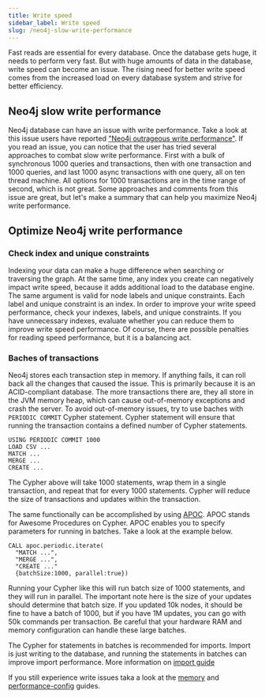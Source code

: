 ```yaml
---
title: Write speed 
sidebar_label: Write speed
slug: /neo4j-slow-write-performance
---
```


Fast reads are essential for every database. Once the database gets huge, it needs to perform very fast. But with huge amounts of data in the database, write speed can become an issue. The rising need for better write speed comes from the increased load on every database system and strive for better efficiency. 

## Neo4j slow write performance 

Neo4j database can have an issue with write performance. Take a look at this issue users have reported ["Neo4j outrageous write performance"](https://stackoverflow.com/questions/40870057/neo4j-outrageous-write-performance). If you read an issue, you can notice that the user has tried several approaches to combat slow write performance. First with a bulk of synchronous 1000 queries and transactions, then with one transaction and 1000 queries, and last 1000 async transactions with one query,  all on ten thread machine. All options for 1000 transactions are in the time range of second, which is not great. Some approaches and comments from this issue are great, but let's make a summary that can help you maximize Neo4j write performance. 

## Optimize Neo4j write performance


### Check index and unique constraints  

Indexing your data can make a huge difference when searching or traversing the graph. At the same time, any index you create can negatively impact write speed, because it adds additional load to the database engine. The same argument is valid for node labels and unique constraints. Each label and unique constraint is an index. 
In order to improve your write speed performance, check your indexes, labels, and unique constraints. If you have unnecessary indexes, evaluate whether you can reduce them to improve write speed performance. Of course, there are possible penalties for reading speed performance, but it is a balancing act. 


### Baches of transactions

Neo4j stores each transaction step in memory. If anything fails, it can roll back all the changes that caused the issue. This is primarily because it is an ACID-compliant database.
The more transactions there are, they all store in the JVM memory heap, which can cause out-of-memory exceptions and crash the server. To avoid out-of-memory issues, try to use baches with `PERIODIC COMMIT` Cypher statement. Cypher statement will ensure that running the transaction contains a defined number of  Cypher statements.  

```
USING PERIODIC COMMIT 1000
LOAD CSV ...
MATCH ...
MERGE ...
CREATE ...
```

The Cypher above will take 1000 statements, wrap them in a single transaction, and repeat that for every 1000 statements. Cypher will reduce the size of transactions and updates within the transaction. 

The same functionally can be accomplished by using [APOC](https://neo4j.com/developer/neo4j-apoc/). APOC stands for Awesome Procedures on Cypher. APOC enables you to specify parameters for running in batches. Take a look at the example below.  

```
CALL apoc.periodic.iterate(
  "MATCH ...",
  "MERGE ...",
  "CREATE ..."
  {batchSize:1000, parallel:true})
```

Running your Cypher like this will run batch size of 1000 statements, and they will run in parallel. 
The important note here is the size of your updates should determine that batch size. If you updated 10k nodes, it should be fine to have a batch of 1000, but if you have 1M updates, you can go with 50k commands per transaction. Be careful that your hardware RAM and memory configuration can handle these large batches.   

The Cypher for statements in batches is recommended for imports. Import is just writing to the database, and running the statements in batches can improve import performance. More information on [import guide](/docs/import-data.md)

If you still experience write issues taka a look at the [memory](/docs/memory.md) and [performance-config](docs/performance-config.md) guides. 

